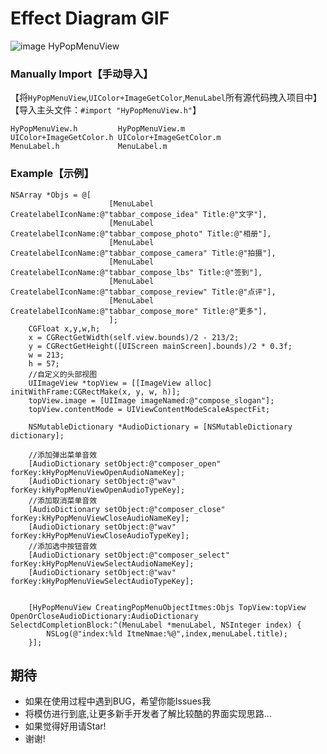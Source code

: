 # Effect Diagram GIF
![image](https://github.com/wwdc14/HyPopMenuView/blob/master/Untitled.gif)
HyPopMenuView

### Manually Import【手动导入】
【将`HyPopMenuView`,`UIColor+ImageGetColor`,`MenuLabel`所有源代码拽入项目中】
【导入主头文件：`#import "HyPopMenuView.h"`】
```objc
HyPopMenuView.h         HyPopMenuView.m
UIColor+ImageGetColor.h UIColor+ImageGetColor.m
MenuLabel.h             MenuLabel.m
```
### Example【示例】

```objc
NSArray *Objs = @[
                      [MenuLabel CreatelabelIconName:@"tabbar_compose_idea" Title:@"文字"],
                      [MenuLabel CreatelabelIconName:@"tabbar_compose_photo" Title:@"相册"],
                      [MenuLabel CreatelabelIconName:@"tabbar_compose_camera" Title:@"拍摄"],
                      [MenuLabel CreatelabelIconName:@"tabbar_compose_lbs" Title:@"签到"],
                      [MenuLabel CreatelabelIconName:@"tabbar_compose_review" Title:@"点评"],
                      [MenuLabel CreatelabelIconName:@"tabbar_compose_more" Title:@"更多"],
                      ];
    CGFloat x,y,w,h;
    x = CGRectGetWidth(self.view.bounds)/2 - 213/2;
    y = CGRectGetHeight([UIScreen mainScreen].bounds)/2 * 0.3f;
    w = 213;
    h = 57;
    //自定义的头部视图
    UIImageView *topView = [[ImageView alloc] initWithFrame:CGRectMake(x, y, w, h)];
    topView.image = [UIImage imageNamed:@"compose_slogan"];
    topView.contentMode = UIViewContentModeScaleAspectFit;
    
    NSMutableDictionary *AudioDictionary = [NSMutableDictionary dictionary];
    
    //添加弹出菜单音效
    [AudioDictionary setObject:@"composer_open" forKey:kHyPopMenuViewOpenAudioNameKey];
    [AudioDictionary setObject:@"wav" forKey:kHyPopMenuViewOpenAudioTypeKey];
    //添加取消菜单音效
    [AudioDictionary setObject:@"composer_close" forKey:kHyPopMenuViewCloseAudioNameKey];
    [AudioDictionary setObject:@"wav" forKey:kHyPopMenuViewCloseAudioTypeKey];
    //添加选中按钮音效
    [AudioDictionary setObject:@"composer_select" forKey:kHyPopMenuViewSelectAudioNameKey];
    [AudioDictionary setObject:@"wav" forKey:kHyPopMenuViewSelectAudioTypeKey];
    
    
    [HyPopMenuView CreatingPopMenuObjectItmes:Objs TopView:topView OpenOrCloseAudioDictionary:AudioDictionary SelectdCompletionBlock:^(MenuLabel *menuLabel, NSInteger index) {
        NSLog(@"index:%ld ItmeNmae:%@",index,menuLabel.title);
    }];
```

## 期待

* 如果在使用过程中遇到BUG，希望你能Issues我
* 将模仿进行到底,让更多新手开发者了解比较酷的界面实现思路... 
* 如果觉得好用请Star!
* 谢谢!
